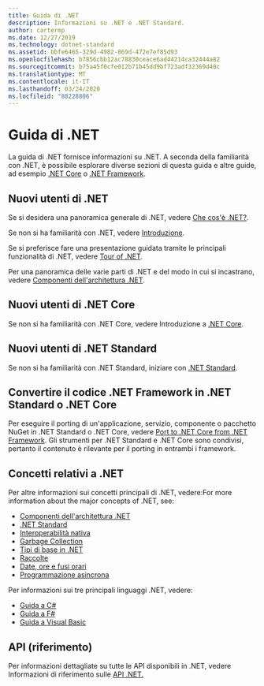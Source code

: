 ```yaml
---
title: Guida di .NET
description: Informazioni su .NET e .NET Standard.
author: cartermp
ms.date: 12/27/2019
ms.technology: dotnet-standard
ms.assetid: bbfe6465-329d-4982-869d-472e7ef85d93
ms.openlocfilehash: b7856cbb12ac78830ceace6ad44214ca32444a82
ms.sourcegitcommit: b75a45f0cfe012b71b45dd9bf723adf32369d40c
ms.translationtype: MT
ms.contentlocale: it-IT
ms.lasthandoff: 03/24/2020
ms.locfileid: "80228806"
---
```

# <a name="net-guide"></a>Guida di .NET

La guida di .NET fornisce informazioni su .NET. A seconda della familiarità con .NET, è possibile esplorare diverse sezioni di questa guida e altre guide, ad esempio [.NET Core](../core/index.md) o [.NET Framework](../framework/index.yml).

## <a name="new-to-net"></a>Nuovi utenti di .NET

Se si desidera una panoramica generale di .NET, vedere [Che cos'è .NET?](https://dotnet.microsoft.com/learn/dotnet/what-is-dotnet).

Se non si ha familiarità con .NET, vedere [Introduzione](get-started.md).

Se si preferisce fare una presentazione guidata tramite le principali funzionalità di .NET, vedere [Tour of .NET](tour.md).

Per una panoramica delle varie parti di .NET e del modo in cui si incastrano, vedere [Componenti dell'architettura .NET](components.md).

## <a name="new-to-net-core"></a>Nuovi utenti di .NET Core

Se non si ha familiarità con .NET Core, vedere Introduzione a [.NET Core](../core/get-started.md).

## <a name="new-to-net-standard"></a>Nuovi utenti di .NET Standard

Se non si ha familiarità con .NET Standard, iniziare con [.NET Standard](net-standard.md).

## <a name="port-net-framework-code-to-net-standard-or-net-core"></a>Convertire il codice .NET Framework in .NET Standard o .NET Core

Per eseguire il porting di un'applicazione, servizio, componente o pacchetto NuGet in .NET Standard o .NET Core, vedere [Port to .NET Core from .NET Framework](../core/porting/index.md). Gli strumenti per .NET Standard e .NET Core sono condivisi, pertanto il contenuto è rilevante per il porting in entrambi i framework.

## <a name="net-concepts"></a>Concetti relativi a .NET

Per altre informazioni sui concetti principali di .NET, vedere:For more information about the major concepts of .NET, see:

* [Componenti dell'architettura .NET](components.md)
* [.NET Standard](net-standard.md)
* [Interoperabilità nativa](native-interop/index.md)
* [Garbage Collection](garbage-collection/index.md)
* [Tipi di base in .NET](base-types/index.md)
* [Raccolte](collections/index.md)
* [Date, ore e fusi orari](datetime/index.md)
* [Programmazione asincrona](async.md)

Per informazioni sui tre principali linguaggi .NET, vedere:

* [Guida a C#](../csharp/index.yml)
* [Guida a F#](../fsharp/index.yml)
* [Guida a Visual Basic](../visual-basic/index.yml)

## <a name="api-reference"></a>API (riferimento)

Per informazioni dettagliate su tutte le API disponibili in .NET, vedere Informazioni di riferimento sulle [API .NET.](../../api/index.md)
